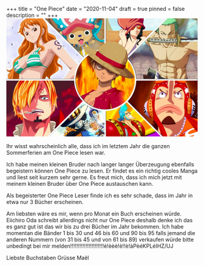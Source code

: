 +++
title = "One Piece"
date = "2020-11-04"
draft = true
pinned = false
description = ""
+++
![](one-piece-bande-2.jpg)

Ihr wisst wahrscheinlich alle, dass ich im letztem Jahr die ganzen Sommerferien am One Piece lesen war. 

Ich habe meinen kleinen Bruder nach langer langer Überzeugung ebenfalls begeistern können One Piece zu lesen. Er findet es ein richtig cooles Manga und liest seit kurzem sehr gerne. Es freut mich, dass ich mich jetzt mit meinem kleinen Bruder über One Piece austauschen kann.

Als begeisterter One Piece Leser finde ich es sehr schade, dass im Jahr in etwa nur 3 Bücher erscheinen. 

Am liebsten wäre es mir, wenn pro Monat ein Buch erscheinen würde. Eiichiro Oda schreibt allerdings nicht nur One Piece deshalb denke ich das es ganz gut ist das wir bis zu drei Bücher im Jahr bekommen. Ich habe momentan die Bänder 1 bis 30 und 46 bis 60 und 90 bis 95 falls jemand die anderen Nummern (von 31 bis 45 und von 61 bis 89) verkaufen würde bitte unbedingt bei mir melden!!!!!!!!!!!!!!!!!!!!!!è!èèè!è!!è!àPèéKPLéIHZ/UJ 

Liebste Buchstaben Grüsse Maël